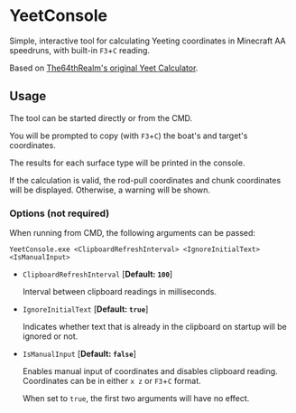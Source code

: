 # YeetConsole

Simple, interactive tool for calculating Yeeting coordinates in Minecraft AA speedruns, with built-in `F3`+`C` reading.

Based on [The64thRealm's original Yeet Calculator](https://replit.com/@The64thRealm/Yeet-calculator).

## Usage

The tool can be started directly or from the CMD.

You will be prompted to copy (with `F3`+`C`) the boat's and target's coordinates.

The results for each surface type will be printed in the console.

If the calculation is valid, the rod-pull coordinates and chunk coordinates will be displayed. Otherwise, a warning will be shown.

### Options (not required)

When running from CMD, the following arguments can be passed:

`YeetConsole.exe <ClipboardRefreshInterval> <IgnoreInitialText> <IsManualInput>`

* `ClipboardRefreshInterval` [**Default: `100`**]

  Interval between clipboard readings in milliseconds.

* `IgnoreInitialText` [**Default: `true`**]

  Indicates whether text that is already in the clipboard on startup will be ignored or not.

* `IsManualInput` [**Default: `false`**]

  Enables manual input of coordinates and disables clipboard reading. Coordinates can be in either `x z` or `F3`+`C` format.
  
  When set to `true`, the first two arguments will have no effect.
